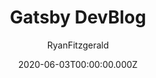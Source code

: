 ---
title: Gatsby DevBlog
github: https://github.com/RyanFitzgerald/devblog
author: RyanFitzgerald
demo: https://gatsby-devblog.netlify.app/
date: 2020-06-03T00:00:00.000Z
ssg:
  - Gatsby
cms:
  - NetlifyCMS
category:
  - Blog
description: >-
  A fully customizable blog template designed for developers (or anyone else)
  wanting to get into blogging
draft: true
publish_date: '2018-06-27T01:12:44Z'
update_date: '2020-07-16T16:05:58Z'
github_star: 397
github_fork: 168
---